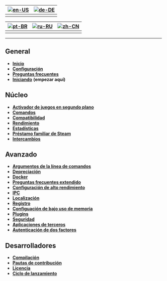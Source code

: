 | [![en-US](https://raw.githubusercontent.com/hjnilsson/country-flags/master/png100px/us.png)](https://github.com/JustArchiNET/ArchiSteamFarm/wiki/Home) | [![de-DE](https://raw.githubusercontent.com/hjnilsson/country-flags/master/png100px/de.png)](https://github.com/JustArchiNET/ArchiSteamFarm/wiki/Home-de-DE) |
| ------------------------------------------------------------------------------------------------------------------------------------------------------ | ------------------------------------------------------------------------------------------------------------------------------------------------------------ |
|                                                                                                                                                        |                                                                                                                                                              |

| [![pt-BR](https://raw.githubusercontent.com/hjnilsson/country-flags/master/png100px/br.png)](https://github.com/JustArchiNET/ArchiSteamFarm/wiki/Home-pt-BR) | [![ru-RU](https://raw.githubusercontent.com/hjnilsson/country-flags/master/png100px/ru.png)](https://github.com/JustArchiNET/ArchiSteamFarm/wiki/Home-ru-RU) | [![zh-CN](https://raw.githubusercontent.com/hjnilsson/country-flags/master/png100px/cn.png)](https://github.com/JustArchiNET/ArchiSteamFarm/wiki/Home-zh-CN) |
| ------------------------------------------------------------------------------------------------------------------------------------------------------------ | ------------------------------------------------------------------------------------------------------------------------------------------------------------ | ------------------------------------------------------------------------------------------------------------------------------------------------------------ |
|                                                                                                                                                              |                                                                                                                                                              |                                                                                                                                                              |

* * *

## General

* **[Inicio](https://github.com/JustArchiNET/ArchiSteamFarm/wiki/Home)**
* **[Configuración](https://github.com/JustArchiNET/ArchiSteamFarm/wiki/Configuration)**
* **[Preguntas frecuentes](https://github.com/JustArchiNET/ArchiSteamFarm/wiki/FAQ)**
* **[Iniciando](https://github.com/JustArchiNET/ArchiSteamFarm/wiki/Setting-up)** **(empezar aquí)**

## Núcleo

* **[Activador de juegos en segundo plano](https://github.com/JustArchiNET/ArchiSteamFarm/wiki/Background-games-redeemer)**
* **[Comandos](https://github.com/JustArchiNET/ArchiSteamFarm/wiki/Commands)**
* **[Compatibilidad](https://github.com/JustArchiNET/ArchiSteamFarm/wiki/Compatibility)**
* **[Rendimiento](https://github.com/JustArchiNET/ArchiSteamFarm/wiki/Performance)**
* **[Estadísticas](https://github.com/JustArchiNET/ArchiSteamFarm/wiki/Statistics)**
* **[Préstamo familiar de Steam](https://github.com/JustArchiNET/ArchiSteamFarm/wiki/Steam-Family-Sharing)**
* **[Intercambios](https://github.com/JustArchiNET/ArchiSteamFarm/wiki/Trading)**

## Avanzado

* **[Argumentos de la línea de comandos](https://github.com/JustArchiNET/ArchiSteamFarm/wiki/Command-line-arguments)**
* **[Depreciación](https://github.com/JustArchiNET/ArchiSteamFarm/wiki/Deprecation)**
* **[Docker](https://github.com/JustArchiNET/ArchiSteamFarm/wiki/Docker)**
* **[Preguntas frecuentes extendido](https://github.com/JustArchiNET/ArchiSteamFarm/wiki/Extended-FAQ)**
* **[Configuración de alto rendimiento](https://github.com/JustArchiNET/ArchiSteamFarm/wiki/High-performance-setup)**
* **[IPC](https://github.com/JustArchiNET/ArchiSteamFarm/wiki/IPC)**
* **[Localización](https://github.com/JustArchiNET/ArchiSteamFarm/wiki/Localization)**
* **[Registro](https://github.com/JustArchiNET/ArchiSteamFarm/wiki/Logging)**
* **[Configuación de bajo uso de memoria](https://github.com/JustArchiNET/ArchiSteamFarm/wiki/Low-memory-setup)**
* **[Plugins](https://github.com/JustArchiNET/ArchiSteamFarm/wiki/Plugins)**
* **[Seguridad](https://github.com/JustArchiNET/ArchiSteamFarm/wiki/Security)**
* **[Aplicaciones de terceros](https://github.com/JustArchiNET/ArchiSteamFarm/wiki/Third-party)**
* **[Autenticación de dos factores](https://github.com/JustArchiNET/ArchiSteamFarm/wiki/Two-factor-authentication)**

## Desarrolladores

* **[Compilación](https://github.com/JustArchiNET/ArchiSteamFarm/wiki/Compilation)**
* **[Pautas de contribución](https://github.com/JustArchiNET/ArchiSteamFarm/blob/master/.github/CONTRIBUTING.md)**
* **[Licencia](https://github.com/JustArchiNET/ArchiSteamFarm/wiki/License)**
* **[Ciclo de lanzamiento](https://github.com/JustArchiNET/ArchiSteamFarm/wiki/Release-cycle)**